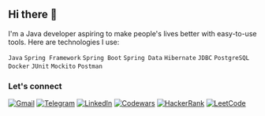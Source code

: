 ## Hi there 👋 
I'm a Java developer aspiring to make people's lives better with easy-to-use tools. Here are technologies I use: 

`Java` `Spring Framework` `Spring Boot` `Spring Data` `Hibernate` `JDBC` `PostgreSQL` `Docker` `JUnit` `Mockito` `Postman` <br/>

### Let's connect 
[![Gmail][gmail_badge]][gmail_link]
[![Telegram][telegram_badge]][telegram_link]
[![LinkedIn][linkedin_badge]][linkedin_link]
[![Codewars][codewars_badge]][codewars_link]
[![HackerRank][hackerrank_badge]][hackerrank_link]
[![LeetCode][leetcode_badge]][leetcode_link]

[linkedin_link]: https://www.linkedin.com/in/polina-malakovich/
[linkedin_badge]: https://img.shields.io/badge/linkedin-%230077B5.svg?style=for-the-badge&logo=linkedin&logoColor=white
[telegram_link]: https://t.me/a_misnomer
[telegram_badge]: https://img.shields.io/badge/Telegram-2CA5E0?style=for-the-badge&logo=telegram&logoColor=white
[gmail_link]: mailto:polinamalakovich@gmail.com?subject=Let's%20connect!
[gmail_badge]: https://img.shields.io/badge/Gmail-D14836?style=for-the-badge&logo=gmail&logoColor=white
[codewars_link]: https://www.codewars.com/users/a_misnomer
[codewars_badge]: https://img.shields.io/badge/Codewars-B1361E?style=for-the-badge&logo=codewars&logoColor=grey
[hackerrank_link]: https://www.hackerrank.com/polinamalakovich
[hackerrank_badge]: https://img.shields.io/badge/-Hackerrank-2EC866?style=for-the-badge&logo=HackerRank&logoColor=white
[leetcode_link]: https://leetcode.com/polinamalakovich/
[leetcode_badge]: https://img.shields.io/badge/LeetCode-000000?style=for-the-badge&logo=LeetCode&logoColor=#d16c06

